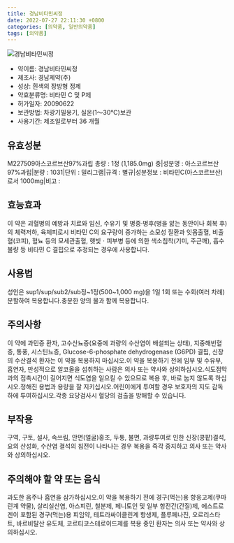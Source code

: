 ```yaml
---
title: 경남비타민씨정
date: 2022-07-27 22:11:30 +0800
categories: [의약품, 일반의약품]
tags: [의약품]
---
```

![경남비타민씨정](https://nedrug.mfds.go.kr/pbp/cmn/itemImageDownload/1MYaZBwG9IO)

- 약이름: 경남비타민씨정
- 제조사: 경남제약(주)
- 성상: 흰색의 장방형 정제
- 약효분류명: 비타민 C 및 P제
- 허가일자: 20090622
- 보관방법: 차광기밀용기, 실온(1～30℃)보관
- 사용기간: 제조일로부터 36 개월
## 유효성분
M227509아스코르브산97%과립
총량 : 1정 (1,185.0mg) 중|성분명 : 아스코르브산97%과립|분량 : 1031|단위 : 밀리그램|규격 : 별규|성분정보 : 비타민C(아스코르브산)로서 1000mg|비고 :
## 효능효과
이 약은 괴혈병의 예방과 치료와 임신, 수유기 및 병중·병후(병을 앓는 동안이나 회복 후)의 체력저하, 육체피로시 비타민 C의 요구량이 증가하는 소모성 질환과 잇몸출혈, 비출혈(코피), 혈뇨 등의 모세관출혈, 햇빛ㆍ피부병 등에 의한 색소침착(기미, 주근깨), 흡수불량 등 비타민 C 결핍으로 추정되는 경우에 사용합니다.
## 사용법
성인은 sup1/sup/sub2/sub정~1정(500~1,000 mg)을 1일 1회 또는 수회(여러 차례) 분할하여 복용합니다.충분한 양의 물과 함께 복용합니다.
## 주의사항
이 약에 과민증 환자, 고수산뇨증(요중에 과량의 수산염이 배설되는 상태), 지중해빈혈증, 통풍, 시스틴뇨증, Glucose-6-phosphate dehydrogenase (G6PD) 결핍, 신장의 수산결석 환자는 이 약을 복용하지 마십시오.이 약을 복용하기 전에 임부 및 수유부, 흡연자, 만성적으로 알코올을 섭취하는 사람은 의사 또는 약사와 상의하십시오.식도점막과의 접촉시간이 길어지면 식도염을 일으킬 수 있으므로 복용 후, 바로 눕지 않도록 하십시오.정해진 용법과 용량을 잘 지키십시오.어린이에게 투여할 경우 보호자의 지도 감독하에 투여하십시오.각종 요당검사시 혈당의 검출을 방해할 수 있습니다.
## 부작용
구역, 구토, 설사, 속쓰림, 안면(얼굴)홍조, 두통, 불면, 과량투여로 인한 신장(콩팥)결석, 요의 산성화, 수산염 결석의 침전이 나타나는 경우 복용을 즉각 중지하고 의사 또는 약사와 상의하십시오.
## 주의해야 할 약 또는 음식
과도한 음주나 흡연을 삼가하십시오.이 약을 복용하기 전에 경구(먹는)용 항응고제(쿠마린계 약물), 살리실산염, 아스피린, 철분제, 페니토인 및 일부 항전간(간질)제, 에스트로겐이 포함된 경구(먹는)용 피임약, 테트라싸이클린계 항생제, 플루페나진, 오르리스타트, 바르비탈산 유도체, 코르티코스테로이드제를 복용 중인 환자는 의사 또는 약사와 상의하십시오.
